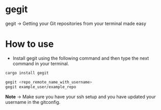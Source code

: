 # gegit
gegit -> Getting your Git repositories from your terminal made easy

# How to use
- Install gegit using the following command and then type the next command in your terminal.

```bash
cargo install gegit
```

```bash
gegit <repo_remote_name_with_username>
gegit example_user/example_repo
```

**Note** -> Make sure you have your ssh setup and you have updated your username in the gitconfig.
